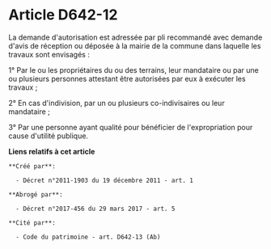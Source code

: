 # Article D642-12

La demande d'autorisation est adressée par pli recommandé avec demande d'avis de réception ou déposée à la mairie de la
commune dans laquelle les travaux sont envisagés : 

1° Par le ou les propriétaires du ou des terrains, leur mandataire ou par une ou plusieurs personnes attestant être
autorisées par eux à exécuter les travaux ; 

2° En cas d'indivision, par un ou plusieurs co-indivisaires ou leur mandataire ; 

3° Par une personne ayant qualité pour bénéficier de l'expropriation pour cause d'utilité publique.

**Liens relatifs à cet article**

	**Créé par**:

	  - Décret n°2011-1903 du 19 décembre 2011 - art. 1

	**Abrogé par**:

	  - Décret n°2017-456 du 29 mars 2017 - art. 5

	**Cité par**:

	  - Code du patrimoine - art. D642-13 (Ab)
